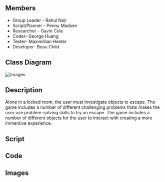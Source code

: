 ## Members
- Group Leader - Rahul Nair
- Script/Planner - Penny Madsen
- Researcher - Gavin Cole
- Coder- George Huang
- Tester- Maximillian Hester
- Developer- Beau Child

## Class Diagram
![Images](https://github.com/Rahul7834/Python-group1/blob/main/Images/StorytellingClassdiagram.png)
## Description 
Alone in a locked room, the user must investigate objects to escape. The game includes a number of different challenging problems thats makes the user use problem-solving skills to try an escape. The game includes a number of different objects for the user to interact with creating a more immersive experience. 

## Script

## Code

## Images
